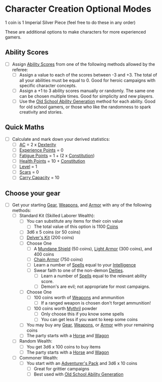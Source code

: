 # Character Creation Optional Modes
1 coin is 1 Imperial Silver Piece (feel free to do these in any order)

These are additional options to make characters for more experienced gamers.
## Ability Scores
- [ ] Assign [Ability Scores](../Player%20Characters/Chosen%20Statistics/Ability%20Scores.md) from one of the following methods allowed by the referee:
	- [ ] Assign a value to each of the scores between -3 and +3. The total of all your abilities must be equal to 0. Good for heroic campaigns with specific character concepts.
	- [ ] Assign a +1 to 3 ability scores manually or randomly. The same one can be chosen multiple times. Good for simplicity and new players.
	- [ ] Use the [Old School Ability Generation](Old%20School%20Ability%20Generation.md) method for each ability. Good for old school gamers, or those who like the randomness to spark creativity and stories.
## Quick Maths
- [ ] Calculate and mark down your derived statistics:
	- [ ] [AC](../Player%20Characters/Derived%20Statistics/Armor%20Class.md) = 2 x [Dexterity](../Player%20Characters/Chosen%20Statistics/Dexterity.md)
	- [ ] [Experience Points](../Player%20Characters/Derived%20Statistics/Experience%20Points.md) = 0
	- [ ] [Fatigue Points](../Player%20Characters/Derived%20Statistics/Fatigue%20Points.md) = 1 + (2 x [Constitution](../Player%20Characters/Chosen%20Statistics/Constitution.md))
	- [ ] [Health Points](../Player%20Characters/Derived%20Statistics/Health%20Points.md) = 10 + [Constitution](../Player%20Characters/Chosen%20Statistics/Constitution.md)
	- [ ] [Level](../Player%20Characters/Derived%20Statistics/Level.md) = 1
	- [ ] [Scars](../Player%20Characters/Derived%20Statistics/Scars.md) = 0
	- [ ] [Carry Capacity](../Player%20Characters/Derived%20Statistics/Carry%20Capacity.md) = 10
## Choose your gear
- [ ] Get your starting [Gear](../Items/Equipment/Standard%20Gear.md), [Weapons](../Items/Equipment/Weapons.md), and [Armor](../Items/Equipment/Armor.md) with any of the following methods:
	- [ ] Standard Kit (Skilled Laborer Wealth):
		- [ ] You can substitute any items for their coin value
			- [ ] The total value of this option is 1100 [Coins](../Economy/Coins.md)
		- [ ] 3d6 x 5 coins (or 50 coins)
		- [ ] [Delver's Kit](../Items/Equipment/Delver's%20Kit.md) (200 coins)
		- [ ] Choose One
			- [ ] A [Mundane Shield](../Items/Equipment/Individual%20Item%20Cards/Armors/Mundane%20Armors/Mundane%20Shield.md) (50 coins), [Light Armor](../Items/Equipment/Individual%20Item%20Cards/Armors/Mundane%20Armors/Light%20Armor.md) (300 coins), and 400 coins
			- [ ] [Chain Armor](../Items/Equipment/Individual%20Item%20Cards/Armors/Mundane%20Armors/Chain%20Armor.md) (750 coins)
			- [ ] Learn a number of [Spells](../Magic/Spells.md) equal to your [Intelligence](../Player%20Characters/Chosen%20Statistics/Intelligence.md)
			- [ ] Swear faith to one of the non-demon [Deities](../Magic/Spells/Deities/Deities.md).
				- [ ] Learn a number of [Spells](../Magic/Spells.md) equal to the relevant ability score. 
				- [ ] Demon's are evil; not appropriate for most campaigns.
		- [ ] Choose One
			- [ ] 100 coins worth of [Weapons](../Items/Equipment/Weapons.md) and ammunition
				- [ ] If a ranged weapon is chosen don't forget ammunition!
			- [ ] 100 coins worth [Mythril](../Magic/Mythril.md) powder
				- [ ] Only choose this if you know some spells
				- [ ] You can get less if you want to keep some coins
		- [ ] You may buy any [Gear](../Items/Equipment/Standard%20Gear.md), [Weapons](../Items/Equipment/Weapons.md), or [Armor](../Items/Equipment/Armor.md) with your remaining coins
		- [ ] The party starts with a [Horse](../Items/Equipment/Individual%20Item%20Cards/Gear/250%20Coins/Horse,%20Draft.md) and [Wagon](../Items/Equipment/Individual%20Item%20Cards/Gear/250%20Coins/Wagon.md)
	- [ ] Random Wealth:
		- [ ] You get 3d6 x 100 coins to buy items
		- [ ] The party starts with a [Horse](../Items/Equipment/Individual%20Item%20Cards/Gear/250%20Coins/Horse,%20Draft.md) and [Wagon](../Items/Equipment/Individual%20Item%20Cards/Gear/250%20Coins/Wagon.md)
	- [ ] Commoner Wealth: 
		- [ ] You start with an [Adventurer's Pack](../Items/Equipment/Individual%20Item%20Cards/Gear/100%20Coins/Adventurer's%20Pack.md) and 3d6 x 10 coins
			- [ ] Great for grittier campaigns
			- [ ] Best used with [Old School Ability Generation](Old%20School%20Ability%20Generation.md)